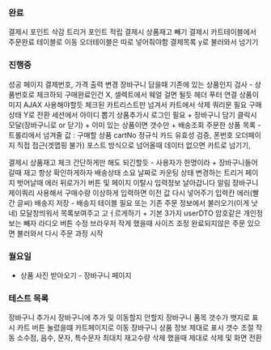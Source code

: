 ### 완료
결제시 포인트 삭감 트리거 포인트 적립
결제시 상품재고 빼기
결제시 카트테이블에서 주문완료 테이블로 이동
오더테이블은 따로 넣어줘야함
결제목록 y로 불러와서 넘기기
### 진행중 
성공 페이지 결제번호, 가격 출력 변경 
장바구니 담을때 기존에 있는 상품인지 검사 - 상품번호로 체크하되 구매완료인건 X, 셀렉트에서 웨얼 걸면 될듯 
헤더 푸터 연결 
상품이미지 AJAX 사용해야할듯 
체크된 카트리스트만 넘겨서 카트에서 삭제 쿼리문 필요 구매상태 Y로 전환 
세션에서 아이디 뽑기
상품추가시 로그인 필요 + 장바구니 담기 클릭시 모달(장바구니로 or 닫기) + 이미 있는 상품이면 갯수만 + 
배송조회 주문한 상품 목록 - 트롤리에서 넘겨줄 값 : 구매할 상품 cartNo
정규식 카드 유효성 검증, 폰번호 
오더페이지 직접 접근(겟맵핑 불가) 포스트 방식으로 넘어올때 데이터 없으면 카트로 넘기기, 

결제시 상품재고 체크 간단하게만 해도 되긴할듯 - 사용자가 한명이라 + 장바구니들어갈때 재고 항상 확인하게하자
배송상태 소요 날짜로 카운팅 상태 변경하는 트리거
페이지 벗어날때 에러 뒤로가기 버튼 및 페이지 이탈시 입력정보 날아갑니다 알림
장바구니 제이쿼리 사용해서 구매수량 이상하게 입력하면 이전 값 다시 넣어주기
입력칸 에러(빨간 글씨)
배송지 저장 - 배송지 테이블 필요 또는 기존 주문 정보에서 불러오기(이게 낫네) 모달창띄워서 목록보여주고 고ㅓ르게하기 + 기본 3가지
userDTO 암호같은 개인정보는 빼자
라디오 버튼 수정
브라우저 작게 했을때 사이즈 조정
완료되지않은 주문 있으면 불러와서 다시 주문 과정 시작

### 월요일 
- 상품 사진 받아오기 - 장바구니 페이지 

### 테스트 목록 
장바구니 추가시 장바구니에 추가 및 이동할지 안할지
장바구니 품목 갯수가 뱃지로 표시
카트 버튼 눌렀을떄 카트페이지로 이동
장바구니 상품 정보 제대로 표시
갯수 조절 작동 소수점, 음수, 문자, 특수문자 최대치 재고수량
삭제 했을때 제대로 삭제 및 화면 전환 
